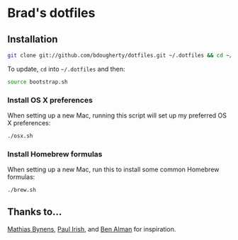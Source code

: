 # Brad's dotfiles

## Installation

```bash
git clone git://github.com/bdougherty/dotfiles.git ~/.dotfiles && cd ~/.dotfiles && source bootstrap.sh
```

To update, `cd` into `~/.dotfiles` and then:

```bash
source bootstrap.sh
```

### Install OS X preferences

When setting up a new Mac, running this script will set up my preferred OS X preferences:

```bash
./osx.sh
```

### Install Homebrew formulas

When setting up a new Mac, run this to install some common Homebrew formulas:

```bash
./brew.sh
```

## Thanks to…

[Mathias Bynens](https://github.com/mathiasbynens/dotfiles/), [Paul Irish](https://github.com/paulirish/dotfiles), and [Ben Alman](https://github.com/cowboy/dotfiles) for inspiration.